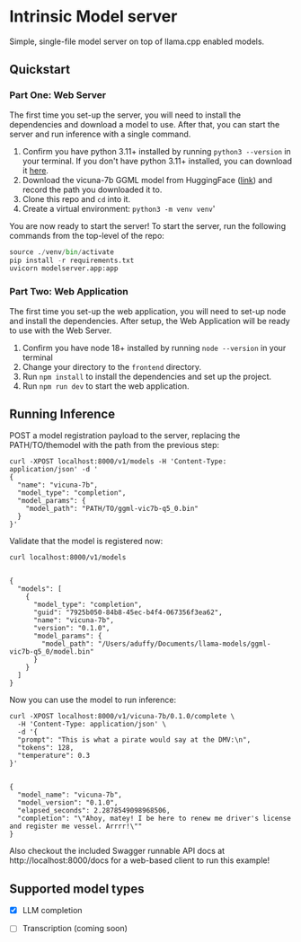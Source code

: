 # Intrinsic Model server

Simple, single-file model server on top of llama.cpp enabled models.

## Quickstart

### Part One: Web Server
The first time you set-up the server, you will need to install the dependencies and download a model to use. After that, you can start the server and run inference with a single command.

1. Confirm you have python 3.11+ installed by running `python3 --version` in your terminal. If you don't have python 3.11+ installed, you can download it [here](https://www.python.org/downloads/).
2. Download the vicuna-7b GGML model from HuggingFace ([link](https://huggingface.co/vicuna/ggml-vicuna-7b-1.1/blob/main/ggml-vic7b-uncensored-q5_0.bin)) and record the path you downloaded it to.
3. Clone this repo and `cd` into it.
4. Create a virtual environment: `python3 -m venv venv`'

You are now ready to start the server! To start the server, run the following commands from the top-level of the repo:

```python
source ./venv/bin/activate
pip install -r requirements.txt
uvicorn modelserver.app:app
```
### Part Two: Web Application
The first time you set-up the web application, you will need to set-up node and install the dependencies. After setup, the Web Application will be ready to use with the Web Server.

1. Confirm you have node 18+ installed by running `node --version` in your terminal
2. Change your directory to the `frontend` directory.
3. Run `npm install` to install the dependencies and set up the project.
4. Run `npm run dev` to start the web application.

## Running Inference
POST a model registration payload to the server, replacing the PATH/TO/themodel with the path from the previous step:

```shell
curl -XPOST localhost:8000/v1/models -H 'Content-Type: application/json' -d '
{
  "name": "vicuna-7b",
  "model_type": "completion",
  "model_params": {
    "model_path": "PATH/TO/ggml-vic7b-q5_0.bin"
  }
}'
```

Validate that the model is registered now:

```shell
curl localhost:8000/v1/models


{
  "models": [
    {
      "model_type": "completion",
      "guid": "7925b050-84b8-45ec-b4f4-067356f3ea62",
      "name": "vicuna-7b",
      "version": "0.1.0",
      "model_params": {
        "model_path": "/Users/aduffy/Documents/llama-models/ggml-vic7b-q5_0/model.bin"
      }
    }
  ]
}
```

Now you can use the model to run inference:

```shell
curl -XPOST localhost:8000/v1/vicuna-7b/0.1.0/complete \
  -H 'Content-Type: application/json' \
  -d '{
  "prompt": "This is what a pirate would say at the DMV:\n",
  "tokens": 128,
  "temperature": 0.3
}'


{
  "model_name": "vicuna-7b",
  "model_version": "0.1.0",
  "elapsed_seconds": 2.2878549098968506,
  "completion": "\"Ahoy, matey! I be here to renew me driver's license and register me vessel. Arrrr!\""
}
```

Also checkout the included Swagger runnable API docs at http://localhost:8000/docs for a web-based client to run this example!

## Supported model types

- [x] LLM completion
- [ ] Transcription (coming soon)


